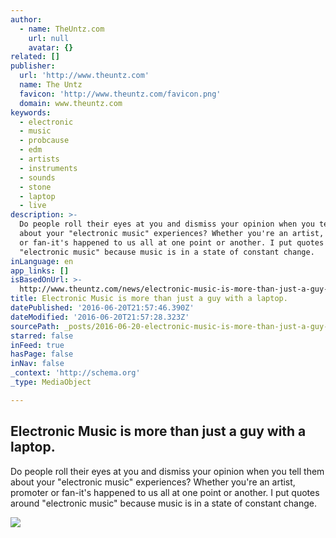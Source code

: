```yaml
---
author:
  - name: TheUntz.com
    url: null
    avatar: {}
related: []
publisher:
  url: 'http://www.theuntz.com'
  name: The Untz
  favicon: 'http://www.theuntz.com/favicon.png'
  domain: www.theuntz.com
keywords:
  - electronic
  - music
  - probcause
  - edm
  - artists
  - instruments
  - sounds
  - stone
  - laptop
  - live
description: >-
  Do people roll their eyes at you and dismiss your opinion when you tell them
  about your "electronic music" experiences? Whether you're an artist, promoter
  or fan-it's happened to us all at one point or another. I put quotes around
  "electronic music" because music is in a state of constant change.
inLanguage: en
app_links: []
isBasedOnUrl: >-
  http://www.theuntz.com/news/electronic-music-is-more-than-just-a-guy-with-a-laptop/
title: Electronic Music is more than just a guy with a laptop.
datePublished: '2016-06-20T21:57:46.390Z'
dateModified: '2016-06-20T21:57:28.323Z'
sourcePath: _posts/2016-06-20-electronic-music-is-more-than-just-a-guy-with-a-laptop.md
starred: false
inFeed: true
hasPage: false
inNav: false
_context: 'http://schema.org'
_type: MediaObject

---
```

<article style=""><h1>Electronic Music is more than just a guy with a laptop.</h1><p>Do people roll their eyes at you and dismiss your opinion when you tell them about your "electronic music" experiences? Whether you're an artist, promoter or fan-it's happened to us all at one point or another. I put quotes around "electronic music" because music is in a state of constant change.</p><img src="http://www.theuntz.com/img/upload/theuntzfestivalrd2web.jpg" /></article>